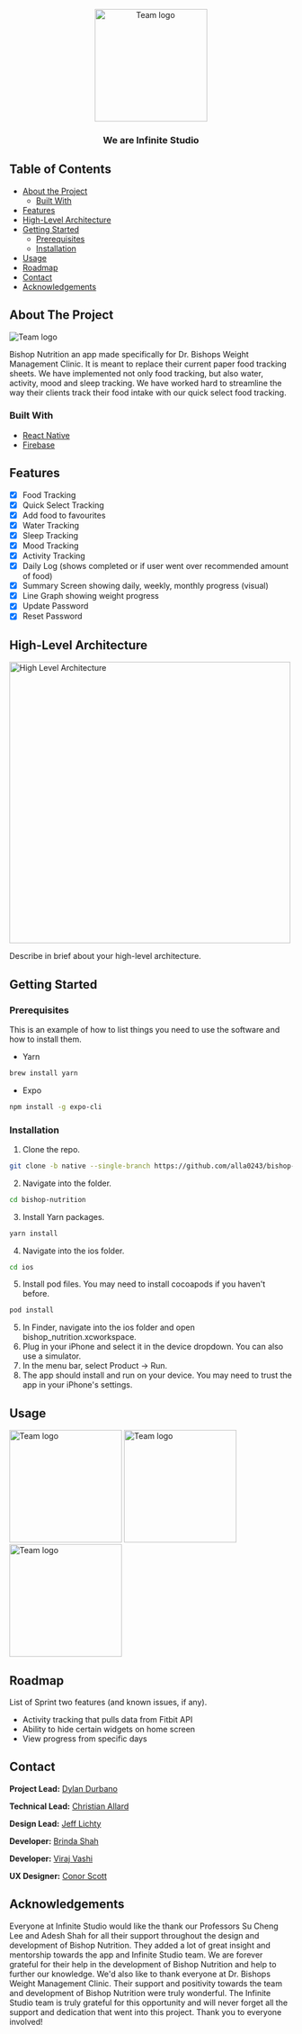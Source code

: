 <!-- Team Logo -->

<p align="center">
      <img src="Images/infinite-studios-logo.png" alt="Team logo" height="auto" width="200">
      <h3 align="center">We are Infinite Studio</h3>
</p>

<!-- TABLE OF CONTENTS -->
## Table of Contents

* [About the Project](#about-the-project)
  * [Built With](#built-with)
* [Features](#features)
* [High-Level Architecture](#high-level-architecture)
* [Getting Started](#getting-started)
  * [Prerequisites](#prerequisites)
  * [Installation](#installation)
* [Usage](#usage)
* [Roadmap](#roadmap)
* [Contact](#contact)
* [Acknowledgements](#acknowledgements)

<!-- ABOUT THE PROJECT -->
## About The Project

<img src="Images/4phones.png" alt="Team logo">

<p>
      Bishop Nutrition an app made specifically for Dr. Bishops Weight Management Clinic. It is meant to replace their current paper food tracking sheets. We have implemented not only food tracking, but also water, activity, mood and sleep tracking. We have worked hard to streamline the way their clients track their food intake with our quick select food tracking.
</p>

### Built With
* [React Native](https://reactnative.dev/)
* [Firebase](https://firebase.google.com/)

<!-- Features list -->
## Features
- [x] Food Tracking
- [x] Quick Select Tracking
- [x] Add food to favourites
- [x] Water Tracking
- [x] Sleep Tracking
- [x] Mood Tracking
- [x] Activity Tracking
- [x] Daily Log (shows completed or if user went over recommended amount of food)
- [x] Summary Screen showing daily, weekly, monthly progress (visual)
- [x] Line Graph showing weight progress
- [x] Update Password
- [x] Reset Password

<!-- High-Level Architecture -->
## High-Level Architecture

 <img src="Images/high_level_arch.png" alt="High Level Architecture" height="500" width="auto">

Describe in brief about your high-level architecture.

<!-- Getting Started -->
## Getting Started

### Prerequisites

This is an example of how to list things you need to use the software and how to install them.

* Yarn
```sh
brew install yarn
```
* Expo
```sh
npm install -g expo-cli
```

### Installation

1. Clone the repo.
```sh
git clone -b native --single-branch https://github.com/alla0243/bishop-nutrition.git
```
2. Navigate into the folder.
```sh
cd bishop-nutrition
```
3. Install Yarn packages.
```sh
yarn install
```
4. Navigate into the ios folder.
```sh
cd ios
```
5. Install pod files. You may need to install cocoapods if you haven't before.
```sh
pod install
```
5. In Finder, navigate into the ios folder and open bishop_nutrition.xcworkspace.
6. Plug in your iPhone and select it in the device dropdown. You can also use a simulator.
7. In the menu bar, select Product -> Run.
8. The app should install and run on your device. You may need to trust the app in your iPhone's settings.


<!-- USAGE EXAMPLES -->
## Usage

<img src="Images/infinite-studios-logo.png" alt="Team logo" height="auto" width="200">    <img src="Images/infinite-studios-logo.png" alt="Team logo" height="auto" width="200">    <img src="Images/infinite-studios-logo.png" alt="Team logo" height="auto" width="200">    

<!-- ROADMAP -->
## Roadmap

List of Sprint two features (and known issues, if any).
- Activity tracking that pulls data from Fitbit API
- Ability to hide certain widgets on home screen
- View progress from specific days

<!-- Contact -->
## Contact

**Project Lead:** [Dylan Durbano](mailto:durb0004@algonquinlive.com)

**Technical Lead:** [Christian Allard](mailto:alla0243@algonquinlive.com)

**Design Lead:** [Jeff Lichty](mailto:lich0020@algonquinlive.com)

**Developer:** [Brinda Shah](mailto:shah0220@algonquinlive.com)

**Developer:** [Viraj Vashi](mailto:vash0006@algonquinlive.com)

**UX Designer:** [Conor Scott](mailto:scot0359@algonquinlive.com)

<!-- Acknowledgements -->
## Acknowledgements
Everyone at Infinite Studio would like the thank our Professors Su Cheng Lee and Adesh Shah for all their support throughout the design and development of Bishop Nutrition. They added a lot of great insight and mentorship towards the app and Infinite Studio team. We are forever grateful for their help in the development of Bishop Nutrition and help to further our knowledge. We'd also like to thank everyone at Dr. Bishops Weight Management Clinic. Their support and positivity towards the team and development of Bishop Nutrition were truly wonderful. The Infinite Studio team is truly grateful for this opportunity and will never forget all the support and dedication that went into this project. Thank you to everyone involved!
